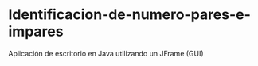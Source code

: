 # Identificacion-de-numero-pares-e-impares
Aplicación de escritorio en Java utilizando un JFrame (GUI)
